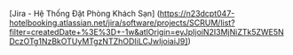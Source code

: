 [Jira - Hệ Thống Đặt Phòng Khách Sạn] (https://n23dcpt047-hotelbooking.atlassian.net/jira/software/projects/SCRUM/list?filter=createdDate+%3E%3D+-1w&atlOrigin=eyJpIjoiN2I3MjNiZTk5ZWE5NDczOTg1NzBkOTUyMTgzNTZhODIiLCJwIjoiaiJ9])
 
